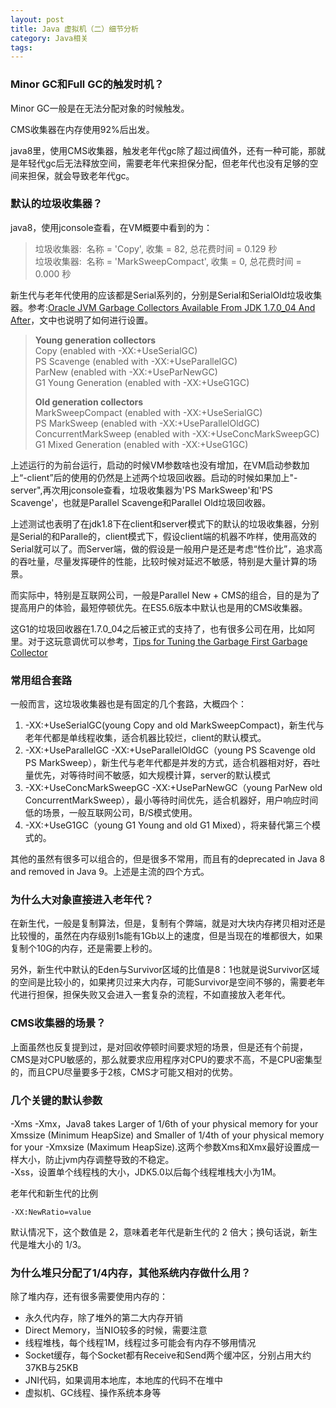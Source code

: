 ```yaml
---
layout: post
title: Java 虚拟机（二）细节分析
category: Java相关
tags: 
---
```


### Minor GC和Full GC的触发时机？ ###

Minor GC一般是在无法分配对象的时候触发。

CMS收集器在内存使用92%后出发。

java8里，使用CMS收集器，触发老年代gc除了超过阀值外，还有一种可能，那就是年轻代gc后无法释放空间，需要老年代来担保分配，但老年代也没有足够的空间来担保，就会导致老年代gc。

### 默认的垃圾收集器？ ###

java8，使用jconsole查看，在VM概要中看到的为：
> 垃圾收集器: 
> 名称 = 'Copy', 收集 = 82, 总花费时间 = 0.129 秒  
> 垃圾收集器: 
> 名称 = 'MarkSweepCompact', 收集 = 0, 总花费时间 = 0.000 秒

新生代与老年代使用的应该都是Serial系列的，分别是Serial和SerialOld垃圾收集器。参考:[Oracle JVM Garbage Collectors Available From JDK 1.7.0_04 And After](http://www.fasterj.com/articles/oraclecollectors1.shtml)，文中也说明了如何进行设置。

> **Young generation collectors**  
> Copy (enabled with -XX:+UseSerialGC)  
> PS Scavenge (enabled with -XX:+UseParallelGC)  
> ParNew (enabled with -XX:+UseParNewGC)  
> G1 Young Generation (enabled with -XX:+UseG1GC) 
> 
> **Old generation collectors**  
> MarkSweepCompact (enabled with -XX:+UseSerialGC)  
> PS MarkSweep (enabled with -XX:+UseParallelOldGC)  
> ConcurrentMarkSweep (enabled with -XX:+UseConcMarkSweepGC)  
> G1 Mixed Generation (enabled with -XX:+UseG1GC)  

上述运行的为前台运行，启动的时候VM参数啥也没有增加，在VM启动参数加上“-client”后的使用的仍然是上述两个垃圾回收器。启动的时候如果加上"-server",再次用jconsole查看，垃圾收集器为'PS MarkSweep'和'PS Scavenge'，也就是Parallel Scavenge和Parallel Old垃圾回收器。

上述测试也表明了在jdk1.8下在client和server模式下的默认的垃圾收集器，分别是Serial的和Paralle的，client模式下，假设client端的机器不咋样，使用高效的Serial就可以了。而Server端，做的假设是一般用户是还是考虑“性价比”，追求高的吞吐量，尽量发挥硬件的性能，比较时候对延迟不敏感，特别是大量计算的场景。

而实际中，特别是互联网公司，一般是Parallel New + CMS的组合，目的是为了提高用户的体验，最短停顿优先。在ES5.6版本中默认也是用的CMS收集器。

这G1的垃圾回收器在1.7.0_04之后被正式的支持了，也有很多公司在用，比如阿里。对于这玩意调优可以参考，[Tips for Tuning the Garbage First Garbage Collector](https://www.infoq.com/articles/tuning-tips-G1-GC)

### 常用组合套路 ###
一般而言，这垃圾收集器也是有固定的几个套路，大概四个：

1. -XX:+UseSerialGC(young Copy and old MarkSweepCompact)，新生代与老年代都是单线程收集，适合机器比较烂，client的默认模式。
2. -XX:+UseParallelGC -XX:+UseParallelOldGC（young PS Scavenge old PS MarkSweep），新生代与老年代都是并发的方式，适合机器相对好，吞吐量优先，对等待时间不敏感，如大规模计算，server的默认模式
3. -XX:+UseConcMarkSweepGC -XX:+UseParNewGC（young ParNew old ConcurrentMarkSweep），最小等待时间优先，适合机器好，用户响应时间低的场景，一般互联网公司，B/S模式使用。
4. -XX:+UseG1GC（young G1 Young and old G1 Mixed），将来替代第三个模式的。

其他的虽然有很多可以组合的，但是很多不常用，而且有的deprecated in Java 8 and removed in Java 9。上述是主流的四个方式。

### 为什么大对象直接进入老年代？ ###
在新生代，一般是复制算法，但是，复制有个弊端，就是对大块内存拷贝相对还是比较慢的，虽然在内存级别1s能有1Gb以上的速度，但是当现在的堆都很大，如果复制个10G的内存，还是需要上秒的。

另外，新生代中默认的Eden与Survivor区域的比值是8：1也就是说Survivor区域的空间是比较小的，如果拷贝过来大内存，可能Survivor是空间不够的，需要老年代进行担保，担保失败又会进入一套复杂的流程，不如直接放入老年代。

### CMS收集器的场景？ ###
上面虽然也反复提到过，是对回收停顿时间要求短的场景，但是还有个前提，CMS是对CPU敏感的，那么就要求应用程序对CPU的要求不高，不是CPU密集型的，而且CPU尽量要多于2核，CMS才可能又相对的优势。

### 几个关键的默认参数 ###
-Xms<size> -Xmx<size>，Java8 takes Larger of 1/6th of your physical memory for your Xmssize (Minimum HeapSize) and Smaller of 1/4th of your physical memory for your -Xmxsize (Maximum HeapSize).这两个参数Xms和Xmx最好设置成一样大小，防止jvm内存调整导致的不稳定。  
-Xss<size>，设置单个线程栈的大小，JDK5.0以后每个线程堆栈大小为1M。

老年代和新生代的比例
```
-XX:NewRatio=value
```
默认情况下，这个数值是 2，意味着老年代是新生代的 2 倍大；换句话说，新生代是堆大小的 1/3。

### 为什么堆只分配了1/4内存，其他系统内存做什么用？ ###
除了堆内存，还有很多需要使用内存的：

- 永久代内存，除了堆外的第二大内存开销
- Direct Memory，当NIO较多的时候，需要注意
- 线程堆栈，每个线程1M，线程过多可能会有内存不够用情况
- Socket缓存，每个Socket都有Receive和Send两个缓冲区，分别占用大约37KB与25KB
- JNI代码，如果调用本地库，本地库的代码不在堆中
- 虚拟机、GC线程、操作系统本身等

